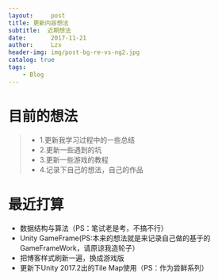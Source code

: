```yaml
---
layout:     post
title: 更新内容想法
subtitle:  近期想法
date:       2017-11-21
author:     Lzx
header-img: img/post-bg-re-vs-ng2.jpg
catalog: true
tags:
    - Blog
---
```

# 目前的想法
  >   * 1.更新我学习过程中的一些总结
  >   * 2.更新一些遇到的坑
  >   * 3.更新一些游戏的教程
  >   * 4.记录下自己的想法，自己的作品

# 最近打算
  - 数据结构与算法（PS：笔试老是考，不搞不行）
  - Unity GameFrame(PS:本来的想法就是来记录自己做的基于的GameFrameWork，请原谅我造轮子）
  - 把博客样式刷新一遍，换成游戏版
  - 更新下Unity 2017.2出的Tile Map使用（PS：作为尝鲜系列）
